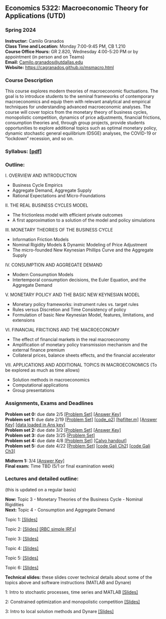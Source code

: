 ## Economics 5322: Macroeconomic Theory for Applications (UTD)
### Spring 2024

**Instructor:** Camilo Granados \
**Class Time and Location:** Monday 7:00-9:45 PM, CB 1.210 \
**Course Office Hours:**  GR 2.820, Wednesday 4:00-5:20 PM or by appointment (in person and on Teams) \
**Email:** Camilo.granados@utdallas.edu \
**Website:** <a href="https://cagranados.github.io/msmacro.html"><u>https://cagranados.github.io/msmacro.html</u></a> 


### Course Description

This course explores modern theories of macroeconomic fluctuations. The goal is to introduce students to the seminal frameworks of contemporary macroeconomics and equip them with relevant analytical and empirical techniques for understanding advanced macroeconomic analyses. The course will cover topics from the monetary theory of business cycles, monopolistic competition, dynamics of price adjustments, financial frictions, consumption theories and, through group projects, provide students opportunities to explore additional topics such as optimal monetary policy, dynamic stochastic general equilibrium (DSGE) analyses, the COVID-19 or “lockdown” recession, and so on.


### Syllabus:  <a href="https://cagranados.github.io/files/msmacrospring24/Econ5322sp24_syllabus.pdf"><u>[pdf]</u></a> 


### Outline:

I. OVERVIEW AND INTRODUCTION

- Business Cycle Empirics
- Aggregate Demand, Aggregate Supply
- Rational Expectations and Micro-Foundations

II. THE REAL BUSINESS CYCLES MODEL

- The frictionless model with efficient private outcomes
- A first approximation to a solution of the model and policy simulations

III. MONETARY THEORIES OF THE BUSINESS CYCLE

- Information Friction Models
- Nominal Rigidity Models & Dynamic Modeling of Price Adjustment
- The micro-founded New Keynesian Phillips Curve and the Aggregate Supply

IV. CONSUMPTION AND AGGREGATE DEMAND

- Modern Consumption Models
- Intertemporal consumption decisions, the Euler Equation, and the Aggregate Demand
     
V. MONETARY POLICY AND THE BASIC NEW KEYNESIAN MODEL

- Monetary policy frameworks: instrument rules vs. target rules
- Rules versus Discretion and Time Consistency of policy
- Formulation of basic New Keynesian Model, features, limitations, and extensions

VI. FINANCIAL FRICTIONS AND THE MACROECONOMY

- The effect of financial markets in the real macroeconomy
- Amplification of monetary policy transmission mechanism and the external finance premium
- Collateral prices, balance sheets effects, and the financial accelerator

VII. APPLICATIONS AND ADDITIONAL TOPICS IN MACROECONOMICS
(To be explored as much as time allows)

- Solution methods in macroeconomics
- Computational applications
- Group presentations



### Assignments, Exams and Deadlines


**Problem set 0:** due date 2/5 <a href="https://cagranados.github.io/files/msmacrospring24/PS0.pdf"><u>[Problem Set]</u></a> <a href="https://cagranados.github.io/files/msmacrospring24/PS0_AnswerKey.pdf"><u>[Answer Key]</u></a> \
**Problem set 1:** due date 2/19 <a href="https://cagranados.github.io/files/msmacrospring24/PS1.pdf"><u>[Problem Set]</u></a> <a href="https://cagranados.github.io/files/msmacrospring24/ps1q2_code.m"><u>[code_q2]</u></a> <a href="https://cagranados.github.io/files/msmacrospring24/hpfilter.m"><u>[hpfilter.m]</u></a> <a href="https://cagranados.github.io/files/msmacrospring24/PS1_AnswerKey.pdf"><u>[Answer Key]</u></a>  <a href="https://cagranados.github.io/files/msmacrospring24/data_ps1.xlsx"><u>[data loaded in Ans key]</u></a> \
**Problem set 2:** due date 3/2 <a href="https://cagranados.github.io/files/msmacrospring24/PS2.pdf"><u>[Problem Set]</u></a> <a href="https://cagranados.github.io/files/msmacrospring24/PS2_AnswerKey.pdf"><u>[Answer Key]</u></a> \
**Problem set 3:** due date 3/25 <a href="https://cagranados.github.io/files/msmacrospring24/PS3.pdf"><u>[Problem Set]</u></a> <!-- <a href="https://cagranados.github.io/files/msmacrospring24/PS3_AnswerKey.pdf"><u>[Answer Key]</u></a> --> \
**Problem set 4:** due date 4/8 <a href="https://cagranados.github.io/files/msmacrospring24/PS4.pdf"><u>[Problem Set]</u></a> <a href="https://cagranados.github.io/files/msmacrospring24/Calvo.pdf"><u>[Calvo handout]</u></a> <!-- <a href="https://cagranados.github.io/files/msmacrospring24/PS4_AnswerKey.pdf"><u>[Answer Key]</u></a>
<a href="https://cagranados.github.io/files/msmacrospring24/simpleDSGEexample.mod"><u>[dynare code]</u></a> --> \
**Problem set 5:** due date 4/22 <a href="https://cagranados.github.io/files/msmacrospring24/PS5.pdf"><u>[Problem Set]</u></a> <!-- <a href="https://cagranados.github.io/files/msmacrospring24/PS5_AnswerKey.pdf"><u>[Answer Key]</u></a> -->
<a href="https://cagranados.github.io/files/msmacrospring24/Gali_2008_chapter_2.mod"><u>[code Gali Ch2]</u></a>
<a href="https://cagranados.github.io/files/msmacrospring24/Gali_2008_chapter_3.mod"><u>[code Gali Ch3]</u></a>

**Midterm 1:** 3/4  <a href="https://cagranados.github.io/files/msmacrospring24/Midterm_MSMacro_AnsKey.pdf"><u>[Answer Key]</u></a> \
**Final exam:** Time TBD (5/1 or final examination week) <!--  <a href="https://cagranados.github.io/files/msmacrospring24/Final_MSMacro_AnsKey.pdf"><u>[Answer Key]</u></a> -->




### Lectures and detailed outline: 
(this is updated on a regular basis)

**Now:** Topic 3 - Monetary Theories of the Business Cycle - Nominal Rigidities   \
**Next:** Topic 4 - Consumption and Aggregate Demand
<!--**Next:** Group presentations and <span style="color: red;">Final Exam (May 8, 7:00PM)</span> -->

Topic 1: <a href="https://cagranados.github.io/files/msmacrospring24/Topic1_Intro.pdf"><u>[Slides]</u></a> 
<!-- <a href="https://cagranados.github.io/files/msmacrospring24/Topic1_Intro_wNotes.pdf"><u>[Annotated Slides]</u></a> -->

Topic 2: <a href="https://cagranados.github.io/files/msmacrospring24/Topic2_RBC.pdf"><u>[Slides]</u></a> 
<a href="https://cagranados.github.io/files/msmacrospring24/IRFs_RBC.xlsx"><u>[RBC simple IRFs]</u></a> 
<!-- <a href="https://cagranados.github.io/files/msmacrospring24/Topic2_RBC_wNotes.pdf"><u>[Annotated Slides]</u></a> -->

Topic 3: <a href="https://cagranados.github.io/files/msmacrospring24/Topic3_InfoFrictionsAndNominalRigidities.pdf"><u>[Slides]</u></a> 
<!-- <a href="https://cagranados.github.io/files/msmacrospring24/Topic3_InfoFrictionsAndNominalRigidities_wNotes.pdf"><u>[Annotated Slides]</u></a> -->

Topic 4: <a href="https://cagranados.github.io/files/msmacrospring24/Topic4_ConsumptionAndAggregateDemand.pdf"><u>[Slides]</u></a> 
<!-- <a href="https://cagranados.github.io/files/msmacrospring24/Topic4_ConsumptionAndAggregateDemand_wNotes.pdf"><u>[Annotated Slides]</u></a> -->

Topic 5: <a href="https://cagranados.github.io/files/msmacrospring24/Topic5_MonetaryPolicyAndBasicNKModel.pdf"><u>[Slides]</u></a>
<!-- <a href="https://cagranados.github.io/files/msmacrospring24/Topic5_MonetaryPolicyAndBasicNKModel_wNotes.pdf"><u>[Annotated Slides]</u></a> -->

Topic 6: <a href="https://cagranados.github.io/files/msmacrospring24/Topic6_FinancialFrictions.pdf"><u>[Slides]</u></a>
<!-- <a href="https://cagranados.github.io/files/msmacrospring24/Topic6_FinancialFrictions_wNotes.pdf"><u>[Annotated Slides]</u></a> -->


**Technical slides:** these slides cover technical details about some of the topics above and software instructions (MATLAB and Dynare)

1: Intro to stochastic processes, time series and MATLAB <a href="https://cagranados.github.io/files/msmacrospring24/TechSession1_Slides.pdf"><u>[Slides]</u></a> 
<!-- <a href="https://cagranados.github.io/files/msmacrospring24/TechSession1_Slides_withAnnotations.pdf"><u>[Annotated Slides]</u></a> -->

2: Constrained optimization and monopolistic competition <a href="https://cagranados.github.io/files/msmacrospring24/TechSession2_Slides.pdf"><u>[Slides]</u></a> 
<!-- <a href="https://cagranados.github.io/files/msmacrospring24/TechSession2_Slides_wNotes.pdf"><u>[Annotated Slides]</u></a> -->

3: Intro to local solution methods and Dynare <a href="https://cagranados.github.io/files/msmacrospring24/TechSession3_Slides.pdf"><u>[Slides]</u></a> <!-- <a href="https://cagranados.github.io/files/msmacrospring24/TechSession3_Slides_wNotes.pdf"><u>[Annotated Slides]</u></a> -->
